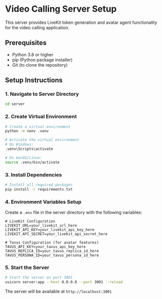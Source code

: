 # Video Calling Server Setup

This server provides LiveKit token generation and avatar agent functionality for the video calling application.

## Prerequisites

- Python 3.8 or higher
- pip (Python package installer)
- Git (to clone the repository)

## Setup Instructions

### 1. Navigate to Server Directory

```bash
cd server
```

### 2. Create Virtual Environment

```bash
# Create a virtual environment
python -m venv .venv

# Activate the virtual environment
# On Windows:
.venv\Scripts\activate

# On macOS/Linux:
source .venv/bin/activate
```

### 3. Install Dependencies

```bash
# Install all required packages
pip install -r requirements.txt
```

### 4. Environment Variables Setup

Create a `.env` file in the server directory with the following variables:

```env
# LiveKit Configuration
LIVEKIT_URL=your_livekit_url_here
LIVEKIT_API_KEY=your_livekit_api_key_here
LIVEKIT_API_SECRET=your_livekit_api_secret_here

# Tavus Configuration (for avatar features)
TAVUS_API_KEY=your_tavus_api_key_here
TAVUS_REPLICA_ID=your_tavus_replica_id_here
TAVUS_PERSONA_ID=your_tavus_persona_id_here
```

### 5. Start the Server

```bash
# Start the server on port 3001
uvicorn server:app --host 0.0.0.0 --port 3001 --reload
```

The server will be available at `http://localhost:3001`
